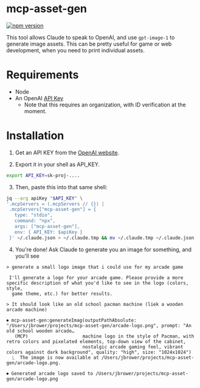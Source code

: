 # mcp-asset-gen
[![npm version](https://badge.fury.io/js/mcp-asset-gen.svg)](https://badge.fury.io/js/mcp-asset-gen)


This tool allows Claude to speak to OpenAI, and use `gpt-image-1` to generate image assets. This can be pretty useful for game or web development, when you need to print individual assets.

# Requirements

- Node 
- An OpenAI [API Key](https://platform.openai.com/settings/organization/api-keys)
    - Note that this requires an organization, with ID verification at the moment.

# Installation

1. Get an API KEY from the [OpenAI website](https://platform.openai.com/settings/organization/api-keys).

2. Export it in your shell as API_KEY.

```bash
export API_KEY=sk-proj-....
```

3. Then, paste this into that same shell:

```bash
jq --arg apiKey "$API_KEY" \
'.mcpServers = (.mcpServers // {}) | 
 .mcpServers["mcp-asset-gen"] = {
   type: "stdio",
   command: "npx",
   args: ["mcp-asset-gen"],
   env: { API_KEY: $apiKey }
 }' ~/.claude.json > ~/.claude.tmp && mv ~/.claude.tmp ~/.claude.json
```

4. You're done! Ask Claude to generate you an image for something, and you'll see

```
> generate a small logo image that i could use for my arcade game

 I'll generate a logo for your arcade game. Please provide a more specific description of what you'd like to see in the logo (colors, style,
  game theme, etc.) for better results.

> It should look like an old school pacman machine (liek a wooden arcade machine)

⏺ mcp-asset-gen:generateImag(outputPathAbsolute: "/Users/jbrower/projects/mcp-asset-gen/arcade-logo.png", prompt: "An old school wooden arcade…
   (MCP)                    machine logo in the style of Pacman, with retro colors and pixelated elements, top-down view of the cabinet,
                            nostalgic arcade gaming feel, vibrant colors against dark background", quality: "high", size: "1024x1024")
  ⎿  The image is now available at /Users/jbrower/projects/mcp-asset-gen/arcade-logo.png.

⏺ Generated arcade logo saved to /Users/jbrower/projects/mcp-asset-gen/arcade-logo.png
```

